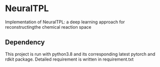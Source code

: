 # NeuralTPL

Implementation of NeuralTPL: a deep learning approach for reconstructingthe chemical reaction space

## Dependency

This project is run with python3.8 and its corresponding latest pytorch and rdkit package. Detailed requirement is written in requirement.txt

